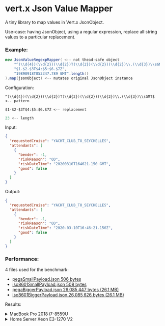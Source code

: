 # vert.x Json Value Mapper
A tiny library to map values in Vert.x JsonObject.

Use-case: having JsonObject, using a regular expression, replace all string values to a particular replacement.

### Example:
```java
new JsonValueRegexpMapper( <-- not thead-safe object
    "^(\\d{4})(\\d{2})(\\d{2})T(\\d{2})(\\d{2})(\\d{2})\\.(\\d{3})\\sGMT$",
    "$1-$2-$3T$4:$5:$6.$7Z",
    "19890918T053347.789 GMT".length()
).map(jsonObject) <-- mutates original JsonObject instance
```
Configuration:
```regexp
^(\\d{4})(\\d{2})(\\d{2})T(\\d{2})(\\d{2})(\\d{2})\\.(\\d{3})\\sGMT$ <-- pattern
```
```regexp
$1-$2-$3T$4:$5:$6.$7Z <-- replacement
```
```java
23 <-- length
```
Input:
```json
{
  "requestedCruise": "YACHT_CLUB_TO_SEYCHELLES",
  "attendants": [
    {
      "bender": -1,
      "riskReason": "OD",
      "riskDateTime": "20200310T164621.150 GMT",
      "good": false
    }
  ]
}
```
Output:
```json
{
  "requestedCruise": "YACHT_CLUB_TO_SEYCHELLES",
  "attendants": [
    {
      "bender": -1,
      "riskReason": "OD",
      "riskDateTime": "2020-03-10T16:46:21.150Z",
      "good": false
    }
  ]
}
```

### Performance:

4 files used for the benchmark: 
- [pegaSmallPayload.json 506 bytes](src/test/resources/pegaSmallPayload.json)
- [iso8601SmallPayload.json 508 bytes](src/test/resources/iso8601SmallPayload.json)
- [pegaBiggerPayload.json 26,085,447 bytes (26.1 MB)](src/test/resources/pegaBiggerPayload.json)
- [iso8601BiggerPayload.json 26,085,626 bytes (26.1 MB)](src/test/resources/iso8601BiggerPayload.json)

Results:

<details>
  <summary>MacBook Pro 2018 i7-8559U</summary>

Intel(R) Core(TM) i7-8559U CPU @ 2.70GHz<br>
16 GB 2133 MHz LPDDR3<br>
macOS Catalina 10.15.6 (19G2021)<br>
>  openjdk 11.0.7 2020-04-14 **HotSpot**<br>
> OpenJDK Runtime Environment AdoptOpenJDK (build 11.0.7+10)<br>
> OpenJDK 64-Bit Server VM AdoptOpenJDK (build 11.0.7+10, mixed mode)

Benchmark | Mode | Cnt | Score | Error | Units
--------- | ------ | -------- | ---- | ------- | ----
FromIso8601ToPegaBenchmark.BiggerPayload.biggerPayload  | thrpt | 25 | 34.053 | ± 0.850 | ops/s
FromIso8601ToPegaBenchmark.SmallJsonPayload.smallJsonPayload | thrpt |  25 | 848.351| ± 19.475 | ops/ms
FromPegaToIso8601Benchmark.BiggerPayload.biggerPayload     |   thrpt |  25 |  34.948| ±  1.148 |  ops/s
FromPegaToIso8601Benchmark.SmallJsonPayload.smallJsonPayload | thrpt |  25 | 729.366| ± 10.665 | ops/ms

>  openjdk 11.0.7 2020-04-14 **GraalVM**<br>
> OpenJDK Runtime Environment AdoptOpenJDK (build 11.0.7+10)<br>
> OpenJDK 64-Bit Server VM AdoptOpenJDK (build 11.0.7+10, mixed mode)<br>
> -XX:+UnlockExperimentalVMOptions -XX:+UseJVMCICompiler

Benchmark | Mode | Cnt | Score | Error | Units
--------- | ------ | -------- | ---- | ------- | ----
FromIso8601ToPegaBenchmark.BiggerPayload.biggerPayload       | thrpt  | 25 |  56.085| ±  1.667 |  ops/s
FromIso8601ToPegaBenchmark.SmallJsonPayload.smallJsonPayload | thrpt  | 25 | 968.307| ± 36.925 | ops/ms
FromPegaToIso8601Benchmark.BiggerPayload.biggerPayload       | thrpt  | 25 |  56.756| ±  2.085 |  ops/s
FromPegaToIso8601Benchmark.SmallJsonPayload.smallJsonPayload | thrpt  | 25 | 829.512| ±  9.401 | ops/ms


</details>

<details>
  <summary>Home Server Xeon E3-1270 V2</summary>

Intel(R) Xeon(R) CPU E3-1270 V2 @ 3.50GHz<br>
32 GB 1600 MHz DDR3<br>
FreeBSD 11.3-RELEASE-p7 amd64<br>
> openjdk 11.0.7 2020-04-14 **HotSpot**<br>
> OpenJDK Runtime Environment (build 11.0.7+10-2)<br>
> OpenJDK 64-Bit Server VM (build 11.0.7+10-2, mixed mode)<br>

Benchmark | Mode | Cnt | Score | Error | Units
--------- | ------ | -------- | ---- | ------- | ----
FromIso8601ToPegaBenchmark.BiggerPayload.biggerPayload        | thrpt   | 25  |  42.193 | ±  0.686 |   ops/s
FromIso8601ToPegaBenchmark.SmallJsonPayload.smallJsonPayload  | thrpt   | 25  | 701.996 | ± 20.332 |  ops/ms
FromPegaToIso8601Benchmark.BiggerPayload.biggerPayload        | thrpt   | 25  |  42.240 | ±  0.671 |   ops/s
FromPegaToIso8601Benchmark.SmallJsonPayload.smallJsonPayload  | thrpt   | 25  | 586.037 | ±  9.022 |  ops/ms

> openjdk 11.0.7 2020-04-14 **GraalVM**<br>
> OpenJDK Runtime Environment (build 11.0.7+10-2)<br>
> OpenJDK 64-Bit Server VM (build 11.0.7+10-2, mixed mode)<br>
> -XX:+UnlockExperimentalVMOptions -XX:+UseJVMCICompiler

Benchmark | Mode | Cnt | Score | Error | Units
--------- | ------ | -------- | ---- | ------- | ----
FromIso8601ToPegaBenchmark.BiggerPayload.biggerPayload       | thrpt  | 25  | 60.188 | ± 0.582 |  ops/s
FromIso8601ToPegaBenchmark.SmallJsonPayload.smallJsonPayload | thrpt  | 25 | 713.827 | ± 5.949 | ops/ms
FromPegaToIso8601Benchmark.BiggerPayload.biggerPayload       | thrpt  | 25  | 60.906 | ± 0.806 |  ops/s
FromPegaToIso8601Benchmark.SmallJsonPayload.smallJsonPayload | thrpt  | 25 | 596.650 | ± 3.305 | ops/ms
</details>